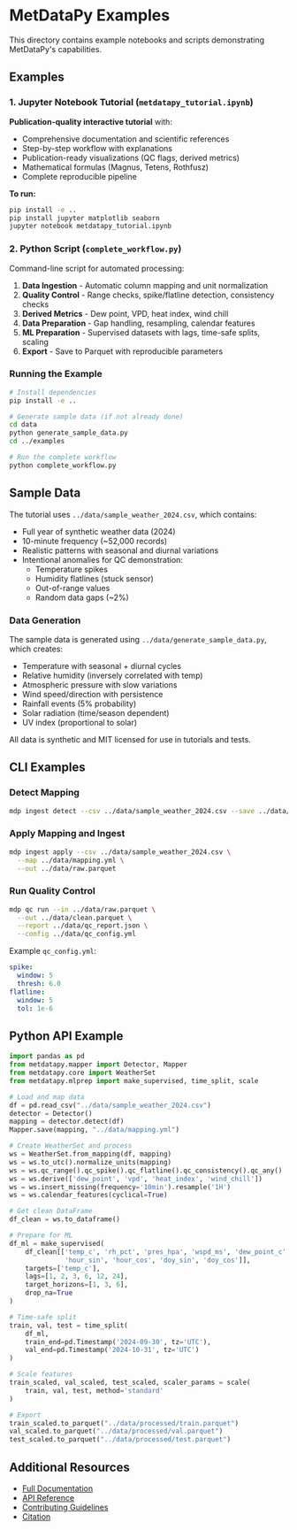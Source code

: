 # MetDataPy Examples

This directory contains example notebooks and scripts demonstrating MetDataPy's capabilities.

## Examples

### 1. Jupyter Notebook Tutorial (`metdatapy_tutorial.ipynb`)

**Publication-quality interactive tutorial** with:
- Comprehensive documentation and scientific references
- Step-by-step workflow with explanations
- Publication-ready visualizations (QC flags, derived metrics)
- Mathematical formulas (Magnus, Tetens, Rothfusz)
- Complete reproducible pipeline

**To run:**
```bash
pip install -e ..
pip install jupyter matplotlib seaborn
jupyter notebook metdatapy_tutorial.ipynb
```

### 2. Python Script (`complete_workflow.py`)

Command-line script for automated processing:

1. **Data Ingestion** - Automatic column mapping and unit normalization
2. **Quality Control** - Range checks, spike/flatline detection, consistency checks
3. **Derived Metrics** - Dew point, VPD, heat index, wind chill
4. **Data Preparation** - Gap handling, resampling, calendar features
5. **ML Preparation** - Supervised datasets with lags, time-safe splits, scaling
6. **Export** - Save to Parquet with reproducible parameters

### Running the Example

```bash
# Install dependencies
pip install -e ..

# Generate sample data (if not already done)
cd data
python generate_sample_data.py
cd ../examples

# Run the complete workflow
python complete_workflow.py
```

## Sample Data

The tutorial uses `../data/sample_weather_2024.csv`, which contains:
- Full year of synthetic weather data (2024)
- 10-minute frequency (~52,000 records)
- Realistic patterns with seasonal and diurnal variations
- Intentional anomalies for QC demonstration:
  - Temperature spikes
  - Humidity flatlines (stuck sensor)
  - Out-of-range values
  - Random data gaps (~2%)

### Data Generation

The sample data is generated using `../data/generate_sample_data.py`, which creates:
- Temperature with seasonal + diurnal cycles
- Relative humidity (inversely correlated with temp)
- Atmospheric pressure with slow variations
- Wind speed/direction with persistence
- Rainfall events (5% probability)
- Solar radiation (time/season dependent)
- UV index (proportional to solar)

All data is synthetic and MIT licensed for use in tutorials and tests.

## CLI Examples

### Detect Mapping

```bash
mdp ingest detect --csv ../data/sample_weather_2024.csv --save ../data/mapping.yml
```

### Apply Mapping and Ingest

```bash
mdp ingest apply --csv ../data/sample_weather_2024.csv \
  --map ../data/mapping.yml \
  --out ../data/raw.parquet
```

### Run Quality Control

```bash
mdp qc run --in ../data/raw.parquet \
  --out ../data/clean.parquet \
  --report ../data/qc_report.json \
  --config ../data/qc_config.yml
```

Example `qc_config.yml`:
```yaml
spike:
  window: 5
  thresh: 6.0
flatline:
  window: 5
  tol: 1e-6
```

## Python API Example

```python
import pandas as pd
from metdatapy.mapper import Detector, Mapper
from metdatapy.core import WeatherSet
from metdatapy.mlprep import make_supervised, time_split, scale

# Load and map data
df = pd.read_csv("../data/sample_weather_2024.csv")
detector = Detector()
mapping = detector.detect(df)
Mapper.save(mapping, "../data/mapping.yml")

# Create WeatherSet and process
ws = WeatherSet.from_mapping(df, mapping)
ws = ws.to_utc().normalize_units(mapping)
ws = ws.qc_range().qc_spike().qc_flatline().qc_consistency().qc_any()
ws = ws.derive(['dew_point', 'vpd', 'heat_index', 'wind_chill'])
ws = ws.insert_missing(frequency='10min').resample('1H')
ws = ws.calendar_features(cyclical=True)

# Get clean DataFrame
df_clean = ws.to_dataframe()

# Prepare for ML
df_ml = make_supervised(
    df_clean[['temp_c', 'rh_pct', 'pres_hpa', 'wspd_ms', 'dew_point_c', 
              'hour_sin', 'hour_cos', 'doy_sin', 'doy_cos']],
    targets=['temp_c'],
    lags=[1, 2, 3, 6, 12, 24],
    target_horizons=[1, 3, 6],
    drop_na=True
)

# Time-safe split
train, val, test = time_split(
    df_ml,
    train_end=pd.Timestamp('2024-09-30', tz='UTC'),
    val_end=pd.Timestamp('2024-10-31', tz='UTC')
)

# Scale features
train_scaled, val_scaled, test_scaled, scaler_params = scale(
    train, val, test, method='standard'
)

# Export
train_scaled.to_parquet("../data/processed/train.parquet")
val_scaled.to_parquet("../data/processed/val.parquet")
test_scaled.to_parquet("../data/processed/test.parquet")
```

## Additional Resources

- [Full Documentation](../docs/)
- [API Reference](../docs/api/)
- [Contributing Guidelines](../CONTRIBUTING.md)
- [Citation](../CITATION.cff)

